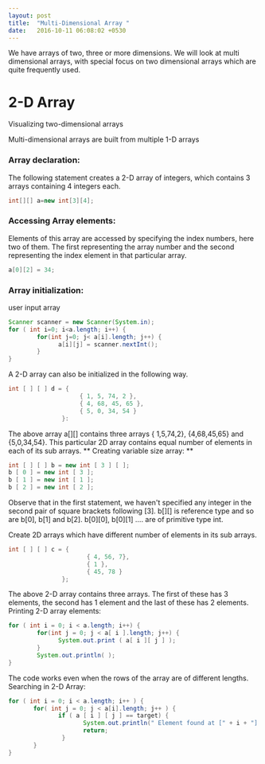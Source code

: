 ```yaml
---
layout: post
title:  "Multi-Dimensional Array "
date:   2016-10-11 06:08:02 +0530
---
```


We have arrays of two, three or more dimensions. We will look at multi dimensional arrays, with special focus on two dimensional arrays which are quite frequently used.

# 2-D Array

Visualizing two-dimensional arrays



Multi-dimensional arrays are built from multiple 1-D arrays

### Array declaration:

The following statement creates a 2-D array of integers, which contains 3 arrays containing 4 integers each.
~~~java
int[][] a=new int[3][4];
~~~

### Accessing Array elements:

Elements of this array are accessed by specifying the index numbers, here two of them. The first representing the array number and the second representing the index element in that particular array.
~~~java
a[0][2] = 34;
~~~

### Array initialization: 

user input array
~~~java
Scanner scanner = new Scanner(System.in);
for ( int i=0; i<a.length; i++) {
        for(int j=0; j< a[i].length; j++) {
              a[i][j] = scanner.nextInt();
        }
}
~~~

A 2-D array can also be initialized in the following way.
~~~java
int [ ] [ ] d = {
                    { 1, 5, 74, 2 },
                    { 4, 68, 45, 65 },
                    { 5, 0, 34, 54 }
               }:
~~~
The above array a[][] contains three arrays { 1,5,74,2}, {4,68,45,65} and {5,0,34,54}. This particular 2D array contains equal number of elements in each of its sub arrays.
** Creating variable size array: **



~~~java
int [ ] [ ] b = new int [ 3 ] [ ];
b [ 0 ] = new int [ 3 ];
b [ 1 ] = new int [ 1 ];
b [ 2 ] = new int [ 2 ];
~~~
Observe that in the first statement, we haven't specified any integer in the second pair of square brackets following [3].
b[][] is reference type and so are b[0], b[1] and b[2].
b[0][0], b[0][1] .... are of primitive type int.

Create 2D arrays which have different number of elements in its sub arrays.
~~~java
int [ ] [ ] c = {
                      { 4, 56, 7},
                      { 1 },
                      { 45, 78 }
               };
~~~
The above 2-D array contains three arrays. The first of these has 3 elements, the second has 1 element and the last of these has 2 elements.
Printing 2-D array elements:
~~~java
for ( int i = 0; i < a.length; i++) {
        for(int j = 0; j < a[ i ].length; j++) {
              System.out.print ( a[ i ][ j ] );
        }
        System.out.println( );
}
~~~
The code works even when the rows of the array are of different lengths.
Searching in 2-D Array:
~~~java
for ( int i = 0; i < a.length; i++ ) {
       for( int j = 0; j < a[i].length; j++ ) {
              if ( a [ i ] [ j ] == target) {
                     System.out.println(" Element found at [" + i + "] [ "+j+" ]" );
                     return;
               }
       }
}
~~~
